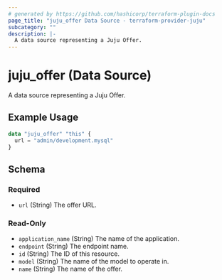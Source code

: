 ```yaml
---
# generated by https://github.com/hashicorp/terraform-plugin-docs
page_title: "juju_offer Data Source - terraform-provider-juju"
subcategory: ""
description: |-
  A data source representing a Juju Offer.
---
```


# juju_offer (Data Source)

A data source representing a Juju Offer.

## Example Usage

```terraform
data "juju_offer" "this" {
  url = "admin/development.mysql"
}
```

<!-- schema generated by tfplugindocs -->
## Schema

### Required

- `url` (String) The offer URL.

### Read-Only

- `application_name` (String) The name of the application.
- `endpoint` (String) The endpoint name.
- `id` (String) The ID of this resource.
- `model` (String) The name of the model to operate in.
- `name` (String) The name of the offer.


